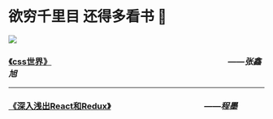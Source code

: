 
# 欲穷千里目 还得多看书  📖

<img src="https://s2.ax1x.com/2019/09/28/ulcM0e.md.jpg" />

### [《css世界》](/books/css-world.md)    *<span style='fontSize:15px;'>&emsp;&emsp;&emsp;&emsp;&emsp;&emsp;&emsp;&emsp;&emsp;&emsp;&emsp;&emsp;&emsp;&emsp;&emsp;&emsp;&emsp;&emsp;&emsp;&emsp;&emsp;——张鑫旭</span>*


---

### [《深入浅出React和Redux》](/books/react-redux.md)    *<span style='fontSize:15px;'>&emsp;&emsp;&emsp;&emsp;&emsp;&emsp;&emsp;&emsp;&emsp;&emsp;&emsp;——程墨</span>*